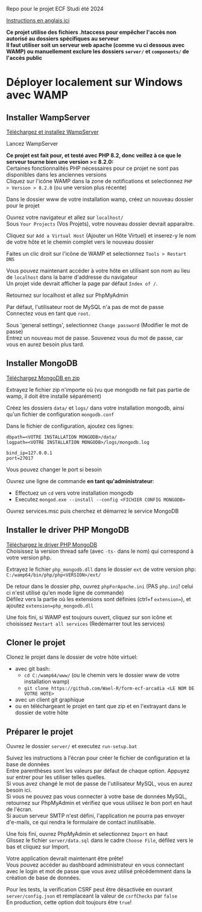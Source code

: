 Repo pour le projet ECF Studi été 2024

[Instructions en anglais ici](README.md)

**Ce projet utilise des fichiers .htaccess pour empêcher l'accès non autorisé au dossiers spécifiques au serveur**\
**Il faut utiliser soit un serveur web apache (comme vu ci dessous avec WAMP) ou manuellement exclure les dossiers `server/` et `components/` de l'accès public**

# Déployer localement sur Windows avec WAMP

## Installer WampServer
[Téléchargez et installez WampServer](https://wampserver.aviatechno.net)

Lancez WampServer

**Ce projet est fait pour, et testé avec PHP 8.2, donc veillez à ce que le serveur tourne bien une version >= 8.2.0:**\
Certaines fonctionnalités PHP nécessaires pour ce projet ne sont pas disponibles dans les anciennes versions\
Cliquez sur l'icône WAMP dans la zone de notifications et selectionnez `PHP > Version > 8.2.0` (ou une version plus récente)

Dans le dossier www de votre installation wamp, créez un nouveau dossier pour le projet

Ouvrez votre navigateur et allez sur `localhost/`\
Sous `Your Projects` (Vos Projets), votre nouveau dossier devrait apparaitre.

Cliquez sur `Add a Virtual Host` (Ajouter un Hôte Virtuel) et inserez-y le nom de votre hôte et le chemin complet vers le nouveau dossier

Faites un clic droit sur l'icône de WAMP et selectionnez `Tools > Restart DNS`

Vous pouvez maintenant accéder à votre hôte en utilisant son nom au lieu de `localhost` dans la barre d'addresse du navigateur\
Un projet vide devrait afficher la page par défaut `Index of /`.

Retournez sur localhost et allez sur PhpMyAdmin

Par défaut, l'utilisateur root de MySQL n'a pas de mot de passe\
Connectez vous en tant que `root`.

Sous 'general settings', selectionnez `Change password` (Modifier le mot de passe)\
Entrez un nouveau mot de passe. Souvenez vous du mot de passe, car vous en aurez besoin plus tard.

## Installer MongoDB
[Téléchargez MongoDB en zip](https://www.mongodb.com/try/download/community)

Extrayez le fichier zip n'importe où (vu que mongodb ne fait pas partie de wamp, il doit être installé séparément)

Créez les dossiers `data/` et `logs/` dans votre installation mongodb, ainsi qu'un fichier de configuration `mongodb.conf`

Dans le fichier de configuration, ajoutez ces lignes:
```
dbpath=<VOTRE INSTALLATION MONGODB>/data/
logpath=<VOTRE INSTALLATION MONGODB>/logs/mongodb.log

bind_ip=127.0.0.1
port=27017
```
Vous pouvez changer le port si besoin

Ouvrez une ligne de commande **en tant qu'administrateur**:
- Effectuez un `cd` vers votre installation mongodb
- Executez `mongod.exe --install --config <FICHIER CONFIG MONGODB>`

Ouvrez services.msc puis cherchez et démarrez le service MongoDB

## Installer le driver PHP MongoDB
[Téléchargez le driver PHP MongoDB](https://github.com/mongodb/mongo-php-driver/releases/)\
Choisissez la version thread safe (avec `-ts-` dans le nom) qui correspond à votre version php.

Extrayez le fichier `php_mongodb.dll` dans le dossier `ext` de votre version php:\
`C:/wamp64/bin/php/php<VERSION>/ext/`

De retour dans le dossier php, ouvrez `phpForApache.ini` (PAS `php.ini`! celui ci n'est utilisé qu'en mode ligne de commande)\
Défilez vers la partie où les extensions sont définies (ctrl+f `extension=`), et ajoutez `extension=php_mongodb.dll`

Une fois fini, si WAMP est toujours ouvert, cliquez sur son icône et choisissez `Restart all services` (Redémarrer tout les services)

## Cloner le projet
Clonez le projet dans le dossier de votre hôte virtuel:
- avec git bash:
	- `cd C:/wamp64/www/` (ou le chemin vers le dossier www de votre installation wamp)
	- `git clone https://github.com/Wael-R/form-ecf-arcadia <LE NOM DE VOTRE HOTE>`
- avec un client git graphique
- ou en téléchargeant le projet en tant que zip et en l'extrayant dans le dossier de votre hôte

## Préparer le projet
Ouvrez le dossier `server/` et executez `run-setup.bat`

Suivez les instructions à l'écran pour créer le fichier de configuration et la base de données\
Entre parenthèses sont les valeurs par défaut de chaque option. Appuyez sur entrer pour les utiliser telles quelles.\
Si vous avez changé le mot de passe de l'utilisateur MySQL, vous en aurez besoin ici.\
Si vous ne pouvez pas vous connecter à votre base de données MySQL, retournez sur PhpMyAdmin et vérifiez que vous utilisez le bon port en haut de l'écran.\
Si aucun serveur SMTP n'est défini, l'application ne pourra pas envoyer d'e-mails, ce qui rendra le formulaire de contact inutilisable.

Une fois fini, ouvrez PhpMyAdmin et selectionnez `Import` en haut\
Glissez le fichier `server/data.sql` dans le cadre `Choose File`, défilez vers le bas et cliquez sur Import.

Votre application devrait maintenant être prête!\
Vous pouvez accéder au dashboard administrateur en vous connectant avec le login et mot de passe que vous avez utilisé précédemment dans la création de base de données.

Pour les tests, la verification CSRF peut être désactivée en ouvrant `server/config.json` et remplaceant la valeur de `csrfChecks` par `false`\
En production, cette option doit toujours être `true`!